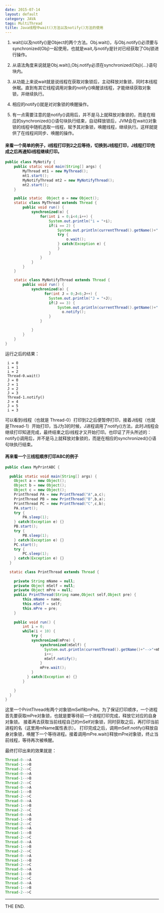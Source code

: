```yaml
---
date: 2015-07-14
layout: default
category: JAVA
tags: MultiThread
title: Java线程中wait()方法以及notify()方法的使用
---
```


1. wait()以及notify()是Object的两个方法。Obj.wait()，与Obj.notify()必须要与synchronized(Obj)一起使用，也就是wait,与notify是针对已经获取了Obj锁进行操作。

2. 从语法角度来说就是Obj.wait(),Obj.notify必须在synchronized(Obj){...}语句块内。

3. 从功能上来说wait就是说线程在获取对象锁后，主动释放对象锁，同时本线程休眠。直到有其它线程调用对象的notify()唤醒该线程，才能继续获取对象锁，并继续执行。

4. 相应的notify()就是对对象锁的唤醒操作。

5. 有一点需要注意的是notify()调用后，并不是马上就释放对象锁的，而是在相应的synchronized(){}语句块执行结束，自动释放锁后，JVM会在wait()对象锁的线程中随机选取一线程，赋予其对象锁，唤醒线程，继续执行。这样就提供了在线程间同步、唤醒的操作。

<!--more-->

#### 来看一个简单的例子，i线程打印到2之后等待，切换到J线程打印，J线程打印完成之后再通知i线程继续打印。

```java
public class MyNotify {
    public static void main(String[] args) {
        MyThread mt1 = new MyThread();
        mt1.start();
        MyNotifyThread mt2 = new MyNotifyThread();
        mt2.start();
    }

    public static  Object o = new Object();
    static class MyThread extends Thread {
        public void run() {
            synchronized(o) {
                for(int i = 0;i<4;i++) {
                    System.out.println("i = "+i);
                    if(i == 2) {
                        System.out.println(currentThread().getName()+".wait()");
                        try {
                        	o.wait();
                        } catch(Exception e) {
                        }
                    }
                }
            }
        }
    }

    static class MyNotifyThread extends Thread {
        public void run() {
            synchronized(o) {
            	  for(int J = 0;J<6;J++) {
                    System.out.println("J = "+J);
                    if(J == 3) {
            	      	System.out.println(currentThread().getName()+".notify()");
               			  o.notify();
                    }
                }

            }
        }
    }
}
```

运行之后的结果：

```
 i = 0
 i = 1
 i = 2
 Thread-0.wait()
 J = 0
 J = 1
 J = 2
 J = 3
 Thread-1.notify()
 J = 4
 J = 5
 i = 3
```

可以看到i线程（也就是 Thread-0）打印到2之后便暂停打印，接着J线程（也就是Thread-1）开始打印，当J为3的时候，J进程调用了notify()方法，此时J线程会继续打印知道完成，最终结束之后i线程才又开始打印。也印证了开头所述的：notify()调用后，并不是马上就释放对象锁的，而是在相应的synchronized(){}语句块执行结束。

#### 再来看一个三线程顺序打印ABC的例子

```java
public class MyPrintABC {
	
  public static void main(String[] args) {
  	Object a = new Object();
  	Object b = new Object();
  	Object c = new Object();
  	PrintThread PA = new PrintThread("A",a,c);
  	PrintThread PB = new PrintThread("B",b,a);
  	PrintThread PC = new PrintThread("C",c,b); 
  	PA.start();
  	try {
  		PA.sleep(1);
  	} catch(Exception e) {}
  	PB.start();
  	try {
  		PB.sleep(1);
  	} catch(Exception e) {}
  	PC.start();
    try {
  		PC.sleep(1);
  	} catch(Exception e) {}
  }
    
  static class PrintThread extends Thread {
    
    private String mName = null;
    private Object mSelf = null;
    private Object mPre = null;
    public PrintThread(String name,Object self,Object pre) {
    	this.mName = name;
    	this.mSelf = self;
    	this.mPre = pre;
    }	
   
    public void run() {
    	int i = 0;
    	while(i < 10) {
    		try {
    	    synchronized(mPre) {
    		    synchronized(mSelf) {
    		      System.out.println(currentThread().getName()+"-->"+mName);
    		      i++;
    		      mSelf.notify();   		     		    
    		    }
    		    mPre.wait(); 
    	    } 
    	  } catch(Exception e) {}    		
    	}
    
    }
  }
}
```

这里一个PrintThread有两个对象锁mSelf和mPre。为了保证打印顺序，一个进程首先要获取mPre对象锁，也就是要等待前一个进程打印完成，释放它对应的自身对象锁。
接着再去获取当前线程自己的mSelf对象锁，同时获取之后，再打印当前进程的名（这里用mName属性表示）。
打印完成之后，调用mSelf.notify()释放自身对象锁，唤醒下一个等待进程。接着调用mPre.wait()释放mPre对象锁，终止当前线程，等待再次被唤醒。

最终打印出来的效果就是：

```java
Thread-0-->A
Thread-1-->B
Thread-2-->C
Thread-0-->A
Thread-1-->B
Thread-2-->C
Thread-0-->A
Thread-1-->B
Thread-2-->C
Thread-0-->A
Thread-1-->B
Thread-2-->C
Thread-0-->A
Thread-1-->B
Thread-2-->C
Thread-0-->A
Thread-1-->B
Thread-2-->C
Thread-0-->A
Thread-1-->B
Thread-2-->C
Thread-0-->A
Thread-1-->B
Thread-2-->C
Thread-0-->A
Thread-1-->B
Thread-2-->C
Thread-0-->A
Thread-1-->B
Thread-2-->C
```

- - -

THE END.